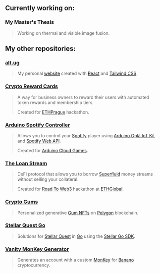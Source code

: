 ## Currently working on:

### My Master's Thesis
> Working on thermal and visible image fusion.

## My other repositories:

### [alt.ug](https://github.com/altugbakan/alt.ug)
> My personal [website](https://alt.ug) created with [React](https://reactjs.org/) and [Tailwind CSS](https://tailwindcss.com/).

### [Crypto Reward Cards](https://github.com/reward-cards/reward-cards)
> A way for business owners to reward their users with automated token rewards and membership tiers.
> 
> Created for [ETHPrague](https://ethprague.com/) hackathon.

### [Arduino Spotify Controller](https://github.com/altugbakan/arduino-spotify-controller)
> Allows you to control your [Spotify](https://spotify.com) player using [Arduino Oplà IoT Kit](https://opla.arduino.cc) and [Spotify Web API](https://developer.spotify.com/documentation/web-api/).
> 
> Created for [Arduino Cloud Games](https://store-usa.arduino.cc/pages/acg).

### [The Loan Stream](https://github.com/theloanstream/thels)
> DeFi protocol that allows you to borrow [Superfluid](https://github.com/superfluid-finance/protocol-monorepo) money streams without selling your collateral.
> 
> Created for [Road To Web3](https://web3.ethglobal.com/) hackathon at [ETHGlobal](https://ethglobal.com/).

### [Crypto Gums](https://github.com/altugbakan/crypto-gums)
> Personalized generative [Gum NFTs](https://cryptogum.shop) on [Polygon](https://polygon.technology/) blockchain.

### [Stellar Quest Go](https://github.com/altugbakan/stellar-quest-go)
> Solutions for [Stellar Quest](https://quest.stellar.org/) in [Go](https://golang.org/) using the [Stellar Go SDK](https://github.com/stellar/go).

### [Vanity MonKey Generator](https://github.com/altugbakan/vanity-monkey-generator)
> Generates an account with a custom [MonKey](https://monkey.banano.cc/) for [Banano](https://banano.cc/) cryptocurrency.
